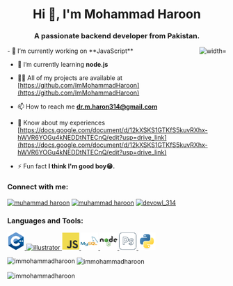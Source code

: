 <h1 align="center">Hi 👋, I'm Mohammad Haroon</h1>
<h3 align="center">A passionate backend developer from Pakistan.</h3>
<img align="right" alt="width="400" scr="https://images.app.goo.gl/FSWiEdHqWsdQANUF6.gif">
- 🔭 I’m currently working on **JavaScript**

- 🌱 I’m currently learning **node.js**

- 👨‍💻 All of my projects are available at [https://github.com/ImMohammadHaroon](https://github.com/ImMohammadHaroon)

- 📫 How to reach me **dr.m.haron314@gmail.com**

- 📄 Know about my experiences [https://docs.google.com/document/d/12kXSKS1GTKfS5kuvRXhx-hWVR6YOGu4kNEDDtNTECnQ/edit?usp=drive_link](https://docs.google.com/document/d/12kXSKS1GTKfS5kuvRXhx-hWVR6YOGu4kNEDDtNTECnQ/edit?usp=drive_link)

- ⚡ Fun fact **I think I'm good boy😁.**

<h3 align="left">Connect with me:</h3>
<p align="left">
<a href="https://linkedin.com/in/muhammad haroon" target="blank"><img align="center" src="https://raw.githubusercontent.com/rahuldkjain/github-profile-readme-generator/master/src/images/icons/Social/linked-in-alt.svg" alt="muhammad haroon" height="30" width="40" /></a>
<a href="https://fb.com/muhammad haroon" target="blank"><img align="center" src="https://raw.githubusercontent.com/rahuldkjain/github-profile-readme-generator/master/src/images/icons/Social/facebook.svg" alt="muhammad haroon" height="30" width="40" /></a>
<a href="https://instagram.com/devowl_314" target="blank"><img align="center" src="https://raw.githubusercontent.com/rahuldkjain/github-profile-readme-generator/master/src/images/icons/Social/instagram.svg" alt="devowl_314" height="30" width="40" /></a>
</p>

<h3 align="left">Languages and Tools:</h3>
<p align="left"> <a href="https://www.w3schools.com/cpp/" target="_blank" rel="noreferrer"> <img src="https://raw.githubusercontent.com/devicons/devicon/master/icons/cplusplus/cplusplus-original.svg" alt="cplusplus" width="40" height="40"/> </a> <a href="https://www.adobe.com/in/products/illustrator.html" target="_blank" rel="noreferrer"> <img src="https://www.vectorlogo.zone/logos/adobe_illustrator/adobe_illustrator-icon.svg" alt="illustrator" width="40" height="40"/> </a> <a href="https://developer.mozilla.org/en-US/docs/Web/JavaScript" target="_blank" rel="noreferrer"> <img src="https://raw.githubusercontent.com/devicons/devicon/master/icons/javascript/javascript-original.svg" alt="javascript" width="40" height="40"/> </a> <a href="https://www.mysql.com/" target="_blank" rel="noreferrer"> <img src="https://raw.githubusercontent.com/devicons/devicon/master/icons/mysql/mysql-original-wordmark.svg" alt="mysql" width="40" height="40"/> </a> <a href="https://nodejs.org" target="_blank" rel="noreferrer"> <img src="https://raw.githubusercontent.com/devicons/devicon/master/icons/nodejs/nodejs-original-wordmark.svg" alt="nodejs" width="40" height="40"/> </a> <a href="https://www.photoshop.com/en" target="_blank" rel="noreferrer"> <img src="https://raw.githubusercontent.com/devicons/devicon/master/icons/photoshop/photoshop-line.svg" alt="photoshop" width="40" height="40"/> </a> <a href="https://www.python.org" target="_blank" rel="noreferrer"> <img src="https://raw.githubusercontent.com/devicons/devicon/master/icons/python/python-original.svg" alt="python" width="40" height="40"/> </a> </p>

<p><img align="left" src="https://github-readme-stats.vercel.app/api/top-langs?username=immohammadharoon&show_icons=true&locale=en&layout=compact" alt="immohammadharoon" /></p>

<p>&nbsp;<img align="center" src="https://github-readme-stats.vercel.app/api?username=immohammadharoon&show_icons=true&locale=en" alt="immohammadharoon" /></p>

<p><img align="center" src="https://github-readme-streak-stats.herokuapp.com/?user=immohammadharoon&" alt="immohammadharoon" /></p>
